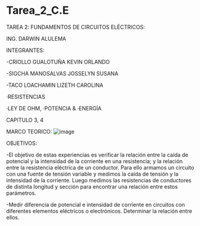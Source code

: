 # Tarea_2_C.E
TAREA 2: FUNDAMENTOS DE CIRCUITOS ELÉCTRICOS:

ING. DARWIN ALULEMA

INTEGRANTES: 

  -CRIOLLO GUALOTUÑA KEVIN ORLANDO 

  -SIGCHA MANOSALVAS JOSSELYN SUSANA
             
          
  -TACO LOACHAMIN LIZETH CAROLINA

·RESISTENCIAS

·LEY DE OHM, ·POTENCIA & ·ENERGÍA 

CAPITULO 3, 4

MARCO TEORICO:
![image](https://user-images.githubusercontent.com/85263529/121625692-8fd54f00-ca39-11eb-9764-6d9b4af155d5.png)

OBJETIVOS:

  -El objetivo de estas experiencias es verificar la relación entre la caída de potencial y la intensidad de la corriente en una resistencia; y la relación entre la resistencia eléctrica de un conductor. Para ello armamos un circuito con una fuente de tensión variable y medimos la caída de tensión y la intensidad de la corriente. Luego medimos las resistencias de conductores de distinta longitud y sección para encontrar una relación entre estos parámetros.
  
  -Medir diferencia de potencial e intensidad de corriente en circuitos con diferentes elementos eléctricos o electrónicos. Determinar la relación entre ellos.

